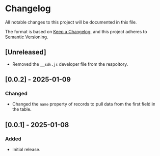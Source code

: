 # Changelog

All notable changes to this project will be documented in this file.

The format is based on [Keep a Changelog](https://keepachangelog.com/en/1.1.0/),
and this project adheres to [Semantic Versioning](https://semver.org/spec/v2.0.0.html).

## [Unreleased]

- Removed the `__sdk.js` developer file from the respoitory.

## [0.0.2] - 2025-01-09

### Changed

- Changed the `name` property of records to pull data from the first field in the table.

## [0.0.1] - 2025-01-08

### Added

- Initial release.
